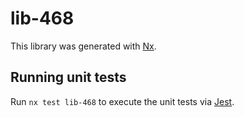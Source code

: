 # lib-468

This library was generated with [Nx](https://nx.dev).

## Running unit tests

Run `nx test lib-468` to execute the unit tests via [Jest](https://jestjs.io).
